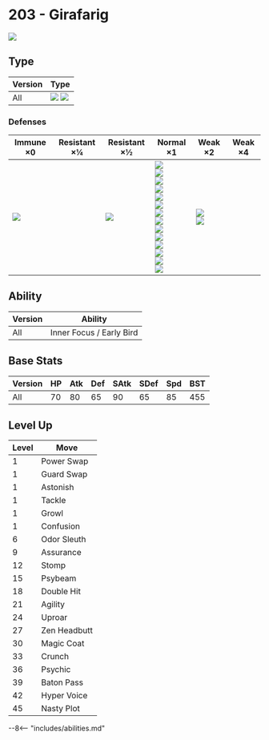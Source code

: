 # 203 - Girafarig
![][203]

## Type

Version | Type
---     | ---
All     | ![][normal]  ![][psychic]

### Defenses

Immune ×0      | Resistant ×¼ | Resistant ×½     | Normal ×1                                                                                                                                                                                                   | Weak ×2                   | Weak ×4
---            | ---          | ---              | ---                                                                                                                                                                                                         | ---                       | ---
![][ghost]<br> | &nbsp;       | ![][psychic]<br> | ![][normal]<br>![][fighting]<br>![][flying]<br>![][poison]<br>![][ground]<br>![][rock]<br>![][steel]<br>![][fire]<br>![][water]<br>![][grass]<br>![][electric]<br>![][ice]<br>![][dragon]<br>![][fairy]<br> | ![][bug]<br>![][dark]<br> | &nbsp;

## Ability

Version | Ability
---     | ---
All     | Inner Focus / Early Bird

## Base Stats

Version | HP  | Atk | Def | SAtk | SDef | Spd | BST
---     | --- | --- | --- | ---  | ---  | --- | ---
All     | 70  | 80  | 65  | 90   | 65   | 85  | 455

## Level Up

Level | Move
---   | ---
1     | Power Swap
1     | Guard Swap
1     | Astonish
1     | Tackle
1     | Growl
1     | Confusion
6     | Odor Sleuth
9     | Assurance
12    | Stomp
15    | Psybeam
18    | Double Hit
21    | Agility
24    | Uproar
27    | Zen Headbutt
30    | Magic Coat
33    | Crunch
36    | Psychic
39    | Baton Pass
42    | Hyper Voice
45    | Nasty Plot


--8<-- "includes/abilities.md"

[203]: ../img/pokemon/203.png
[normal]: ../img/types/normal.png
[fire]: ../img/types/fire.png
[fighting]: ../img/types/fighting.png
[water]: ../img/types/water.png
[flying]: ../img/types/flying.png
[grass]: ../img/types/grass.png
[poison]: ../img/types/poison.png
[electric]: ../img/types/electric.png
[ground]: ../img/types/ground.png
[psychic]: ../img/types/psychic.png
[rock]: ../img/types/rock.png
[ice]: ../img/types/ice.png
[bug]: ../img/types/bug.png
[dragon]: ../img/types/dragon.png
[ghost]: ../img/types/ghost.png
[dark]: ../img/types/dark.png
[steel]: ../img/types/steel.png
[fairy]: ../img/types/fairy.png
